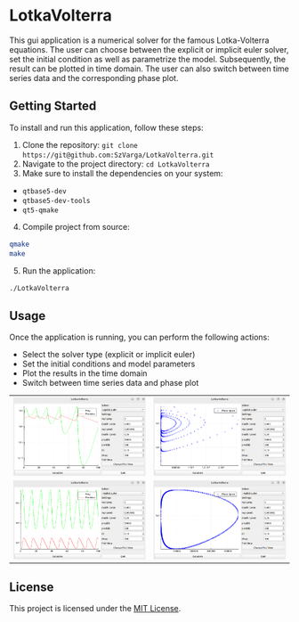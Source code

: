 # LotkaVolterra

This gui application is a numerical solver for the famous Lotka-Volterra equations.
The user can choose between the explicit or implicit euler solver, set the initial condition as well as parametrize the model. Subsequently, the result can be plotted in time domain. The user can also switch between time series data and the corresponding phase plot.

## Getting Started

To install and run this application, follow these steps:

1. Clone the repository: `git clone https://git@github.com:SzVarga/LotkaVolterra.git`
2. Navigate to the project directory: `cd LotkaVolterra`
3. Make sure to install the dependencies on your system:
- `qtbase5-dev`
- `qtbase5-dev-tools`
- `qt5-qmake`
4. Compile project from source:
```bash
qmake
make
```
5. Run the application:
```bash
./LotkaVolterra
```

## Usage

Once the application is running, you can perform the following actions:

- Select the solver type (explicit or implicit euler)
- Set the initial conditions and model parameters
- Plot the results in the time domain
- Switch between time series data and phase plot

<table>
  <tr>
    <td align="center"><img src="assets/explicit_euler_time.png"></td>
    <td align="center"><img src="assets/explicit_euler_phase.png"></td>
  </tr>
  <tr>
    <td align="center"><img src="assets/implicit_euler_time.png"></td>
    <td align="center"><img src="assets/implicit_euler_phase.png"></td>
  </tr>
</table>

## License

This project is licensed under the [MIT License](LICENSE).
